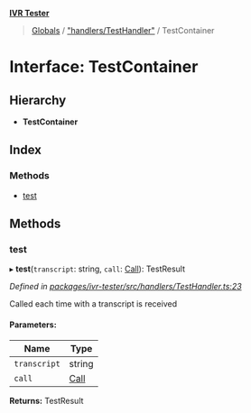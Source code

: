 **[IVR Tester](../README.md)**

> [Globals](../README.md) / ["handlers/TestHandler"](../modules/_handlers_testhandler_.md) / TestContainer

# Interface: TestContainer

## Hierarchy

* **TestContainer**

## Index

### Methods

* [test](_handlers_testhandler_.testcontainer.md#test)

## Methods

### test

▸ **test**(`transcript`: string, `call`: [Call](_call_call_.call.md)): TestResult

*Defined in [packages/ivr-tester/src/handlers/TestHandler.ts:23](https://github.com/SketchingDev/ivr-tester/blob/3ff21e1/packages/ivr-tester/src/handlers/TestHandler.ts#L23)*

Called each time with a transcript is received

#### Parameters:

Name | Type |
------ | ------ |
`transcript` | string |
`call` | [Call](_call_call_.call.md) |

**Returns:** TestResult

